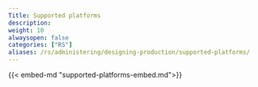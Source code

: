 ```yaml
---
Title: Supported platforms
description:
weight: 10
alwaysopen: false
categories: ["RS"]
aliases: /rs/administering/designing-production/supported-platforms/
---
```

{{< embed-md "supported-platforms-embed.md">}}
